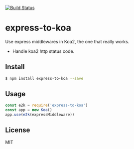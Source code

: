 [![Build Status](https://travis-ci.org/kaelzhang/express-to-koa.svg?branch=master)](https://travis-ci.org/kaelzhang/express-to-koa)
<!-- optional appveyor tst
[![Windows Build Status](https://ci.appveyor.com/api/projects/status/github/kaelzhang/express-to-koa?branch=master&svg=true)](https://ci.appveyor.com/project/kaelzhang/express-to-koa)
-->
<!-- optional npm version
[![NPM version](https://badge.fury.io/js/express-to-koa.svg)](http://badge.fury.io/js/express-to-koa)
-->
<!-- optional npm downloads
[![npm module downloads per month](http://img.shields.io/npm/dm/express-to-koa.svg)](https://www.npmjs.org/package/express-to-koa)
-->
<!-- optional dependency status
[![Dependency Status](https://david-dm.org/kaelzhang/express-to-koa.svg)](https://david-dm.org/kaelzhang/express-to-koa)
-->

# express-to-koa

Use express middlewares in Koa2, the one that really works.

- Handle koa2 http status code.

## Install

```sh
$ npm install express-to-koa --save
```

## Usage

```js
const e2k = require('express-to-koa')
const app = new Koa()
app.use(e2k(expressMiddleware))
```

## License

MIT
